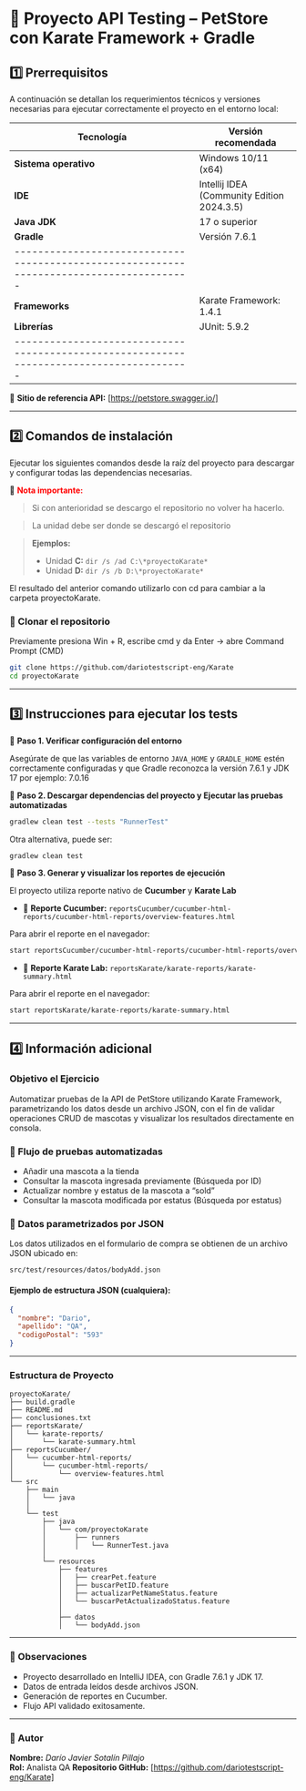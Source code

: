 # 🐾 Proyecto API Testing – PetStore con Karate Framework + Gradle


## 1️⃣ Prerrequisitos


A continuación se detallan los requerimientos técnicos y versiones necesarias para ejecutar correctamente el proyecto en el entorno local:

|      Tecnología       |                     Versión recomendada                        | 
|-----------------------|----------------------------------------------------------------|
| **Sistema operativo** | Windows 10/11 (x64)                                            | 
| **IDE**               | Intellij IDEA (Community Edition 2024.3.5)                     | 
| **Java JDK**          | 17 o superior                                                  |
| **Gradle**            | Versión 7.6.1                                                  | 
|----------------------------------------------------------------------------------------|
|**Frameworks**         | Karate Framework: 1.4.1                                        |
|**Librerías**          | JUnit: 5.9.2                                                   |
|----------------------------------------------------------------------------------------|

📂 **Sitio de referencia API:** [https://petstore.swagger.io/]


---

## 2️⃣ Comandos de instalación


Ejecutar los siguientes comandos desde la raíz del proyecto para descargar y configurar todas las dependencias necesarias.

🚨 <span style="color:red">**Nota importante:**</span>  
> Si con anterioridad se descargo el repositorio no volver ha hacerlo.

> La unidad debe ser donde se descargó el repositorio

> **Ejemplos:**
> - Unidad **C:** `dir /s /ad C:\*proyectoKarate*`  
> - Unidad **D:** `dir /s /b D:\*proyectoKarate*`

El resultado del anterior comando utilizarlo con cd para cambiar a la carpeta proyectoKarate.


### 🔹 Clonar el repositorio
Previamente presiona Win + R, escribe cmd y da Enter → abre Command Prompt (CMD)
```bash
git clone https://github.com/dariotestscript-eng/Karate
cd proyectoKarate
```

---


## 3️⃣ Instrucciones para ejecutar los tests


🔸 **Paso 1. Verificar configuración del entorno**  

Asegúrate de que las variables de entorno `JAVA_HOME` y `GRADLE_HOME` estén correctamente configuradas y que Gradle reconozca la versión 7.6.1 y JDK 17 por ejemplo: 7.0.16


🔸 **Paso 2. Descargar dependencias del proyecto y Ejecutar las pruebas automatizadas**
```bash
gradlew clean test --tests "RunnerTest"
```
Otra alternativa, puede ser:

```bash
gradlew clean test
```

🔸 **Paso 3. Generar y visualizar los reportes de ejecución**  

El proyecto utiliza reporte nativo de **Cucumber** y **Karate Lab**

- 📁 **Reporte Cucumber:** `reportsCucumber/cucumber-html-reports/cucumber-html-reports/overview-features.html`


Para abrir el reporte en el navegador:
```bash
start reportsCucumber/cucumber-html-reports/cucumber-html-reports/overview-features.html
```


- 📁 **Reporte Karate Lab:** `reportsKarate/karate-reports/karate-summary.html`


Para abrir el reporte en el navegador:
```bash
start reportsKarate/karate-reports/karate-summary.html
```

---


## 4️⃣ Información adicional

### Objetivo el Ejercicio

Automatizar pruebas de la API de PetStore utilizando Karate Framework, parametrizando los datos desde un archivo JSON, con el fin de validar operaciones CRUD de mascotas y visualizar los resultados directamente en consola.

### 📘 Flujo de pruebas automatizadas

- Añadir una mascota a la tienda
- Consultar la mascota ingresada previamente (Búsqueda por ID)
- Actualizar nombre y estatus de la mascota a “sold”
- Consultar la mascota modificada por estatus (Búsqueda por estatus)

### 📂 Datos parametrizados por JSON

Los datos utilizados en el formulario de compra se obtienen de un archivo JSON ubicado en:


```
src/test/resources/datos/bodyAdd.json
```


#### Ejemplo de estructura JSON (cualquiera):

```json
{
  "nombre": "Dario",
  "apellido": "QA",
  "codigoPostal": "593"
}
```


---

### Estructura de Proyecto

```
proyectoKarate/
├── build.gradle
├── README.md
├── conclusiones.txt
├── reportsKarate/
│   └── karate-reports/
│       └── karate-summary.html
├── reportsCucumber/
│   └── cucumber-html-reports/
│       └── cucumber-html-reports/
│           └── overview-features.html
└── src
    ├── main
    │   └── java
    │
    └── test
        ├── java
        │   └── com/proyectoKarate
        │       ├── runners
        │       │   └── RunnerTest.java
        │
        └── resources
            ├── features
            │   ├── crearPet.feature
            │   ├── buscarPetID.feature
            │   ├── actualizarPetNameStatus.feature
            │   └── buscarPetActualizadoStatus.feature
            │
            ├── datos
            │   └── bodyAdd.json

```
---


### 🧠 Observaciones

- Proyecto desarrollado en IntelliJ IDEA, con Gradle 7.6.1 y JDK 17.  
- Datos de entrada leídos desde archivos JSON.  
- Generación de reportes en Cucumber.  
- Flujo API validado exitosamente.


---


### 👤 Autor
**Nombre:** *Darío Javier Sotalín Pillajo*  
**Rol:** Analista QA 
**Repositorio GitHub:** [https://github.com/dariotestscript-eng/Karate] 

